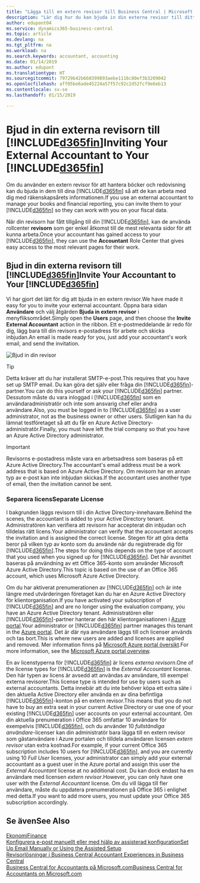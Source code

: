 ```yaml
---
title: "Lägga till en extern revisor till Business Central | Microsoft Docs"
description: "Lär dig hur du kan bjuda in din externa revisor till ditt Business Central."
author: edupont04
ms.service: dynamics365-business-central
ms.topic: article
ms.devlang: na
ms.tgt_pltfrm: na
ms.workload: na
ms.search.keywords: accountant, accounting
ms.date: 01/14/2019
ms.author: edupont
ms.translationtype: HT
ms.sourcegitcommit: 79729b42b660399893aebe1116c80ef3b3209042
ms.openlocfilehash: aff05be6ade45224a57f57c92c2d52fcf9e6eb13
ms.contentlocale: sv-se
ms.lasthandoff: 01/15/2019

---
```

# <a name="inviting-your-external-accountant-to-your-included365finincludesd365finmdmd"></a><span data-ttu-id="67a9e-103">Bjud in din externa revisorn till [!INCLUDE[d365fin](includes/d365fin_md.md)]</span><span class="sxs-lookup"><span data-stu-id="67a9e-103">Inviting Your External Accountant to Your [!INCLUDE[d365fin](includes/d365fin_md.md)]</span></span>
<span data-ttu-id="67a9e-104">Om du använder en extern revisor för att hantera böcker och redovisning kan du bjuda in dem till dina [!INCLUDE[d365fin](includes/d365fin_md.md)] så att de kan arbeta med dig med räkenskapsårets informationen.</span><span class="sxs-lookup"><span data-stu-id="67a9e-104">If you use an external accountant to manage your books and financial reporting, you can invite them to your [!INCLUDE[d365fin](includes/d365fin_md.md)] so they can work with you on your fiscal data.</span></span>

<span data-ttu-id="67a9e-105">När din revisorn har fått tillgång till din [!INCLUDE[d365fin](includes/d365fin_md.md)], kan de använda rollcenter **revisorn** som ger enkel åtkomst till de mest relevanta sidor för att kunna arbeta.</span><span class="sxs-lookup"><span data-stu-id="67a9e-105">Once your accountant has gained access to your [!INCLUDE[d365fin](includes/d365fin_md.md)], they can use the **Accountant** Role Center that gives easy access to the most relevant pages for their work.</span></span>  

## <a name="invite-your-accountant-to-your-included365finincludesd365finmdmd"></a><span data-ttu-id="67a9e-106">Bjud in din externa revisorn till [!INCLUDE[d365fin](includes/d365fin_md.md)]</span><span class="sxs-lookup"><span data-stu-id="67a9e-106">Invite Your Accountant to Your [!INCLUDE[d365fin](includes/d365fin_md.md)]</span></span>

<span data-ttu-id="67a9e-107">Vi har gjort det lätt för dig att bjuda in en extern revisor.</span><span class="sxs-lookup"><span data-stu-id="67a9e-107">We have made it easy for you to invite your external accountant.</span></span> <span data-ttu-id="67a9e-108">Öppna bara sidan **Användare** och välj åtgärden **Bjuda in extern revisor** i menyfliksområdet.</span><span class="sxs-lookup"><span data-stu-id="67a9e-108">Simply open the **Users** page, and then choose the **Invite External Accountant** action in the ribbon.</span></span> <span data-ttu-id="67a9e-109">Ett e-postmeddelande är redo för dig, lägg bara till din revisors e-postadress för arbete och skicka inbjudan.</span><span class="sxs-lookup"><span data-stu-id="67a9e-109">An email is made ready for you, just add your accountant's work email, and send the invitation.</span></span>  

![Bjud in din revisor](./media/finance-invite-accountant/invite-accountant.png)

> [!TIP]  
>  <span data-ttu-id="67a9e-111">Detta kräver att du har installerat SMTP-e-post.</span><span class="sxs-lookup"><span data-stu-id="67a9e-111">This requires that you have set up SMTP email.</span></span> <span data-ttu-id="67a9e-112">Du kan göra det själv eller fråga din [!INCLUDE[d365fin](includes/d365fin_md.md)]-partner.</span><span class="sxs-lookup"><span data-stu-id="67a9e-112">You can do this yourself or ask your [!INCLUDE[d365fin](includes/d365fin_md.md)] partner.</span></span> <span data-ttu-id="67a9e-113">Dessutom måste du vara inloggad i [!INCLUDE[d365fin](includes/d365fin_md.md)] som en användaradministratör och inte som ansvarig chef eller andra användare.</span><span class="sxs-lookup"><span data-stu-id="67a9e-113">Also, you must be logged in to [!INCLUDE[d365fin](includes/d365fin_md.md)] as a user administrator, not as the business owner or other users.</span></span> <span data-ttu-id="67a9e-114">Slutligen kan ha du lämnat testföretaget så att du får en Azure Active Directory-administratör.</span><span class="sxs-lookup"><span data-stu-id="67a9e-114">Finally, you must have left the trial company so that you have an Azure Active Directory administrator.</span></span>  

> [!IMPORTANT]  
> <span data-ttu-id="67a9e-115">Revisorns e-postadress måste vara en arbetsadress som baseras på ett Azure Active Directory.</span><span class="sxs-lookup"><span data-stu-id="67a9e-115">The accountant's email address must be a work address that is based on Azure Active Directory.</span></span> <span data-ttu-id="67a9e-116">Om revisorn har en annan typ av e-post kan inte inbjudan skickas.</span><span class="sxs-lookup"><span data-stu-id="67a9e-116">If the accountant uses another type of email, then the invitation cannot be sent.</span></span>  

### <a name="separate-license"></a><span data-ttu-id="67a9e-117">Separera licens</span><span class="sxs-lookup"><span data-stu-id="67a9e-117">Separate License</span></span>
<span data-ttu-id="67a9e-118">I bakgrunden läggs revisorn till i din Active Directory-innehavare.</span><span class="sxs-lookup"><span data-stu-id="67a9e-118">Behind the scenes, the accountant is added to your Active Directory tenant.</span></span> <span data-ttu-id="67a9e-119">Administratören kan verifiera att revisorn har accepterat din inbjudan och tilldelas rätt licens.</span><span class="sxs-lookup"><span data-stu-id="67a9e-119">Your administrator can verify that the accountant accepts the invitation and is assigned the correct license.</span></span> <span data-ttu-id="67a9e-120">Stegen för att göra detta beror på vilken typ av konto som du använde när du registrerade dig för [!INCLUDE[d365fin](includes/d365fin_md.md)].</span><span class="sxs-lookup"><span data-stu-id="67a9e-120">The steps for doing this depends on the type of account that you used when you signed up for [!INCLUDE[d365fin](includes/d365fin_md.md)].</span></span> <span data-ttu-id="67a9e-121">Det här avsnittet baseras på användning av ett Office 365-konto som använder Microsoft Azure Active Directory.</span><span class="sxs-lookup"><span data-stu-id="67a9e-121">This topic is based on the use of an Office 365 account, which uses Microsoft Azure Active Directory.</span></span>  

<span data-ttu-id="67a9e-122">Om du har aktiverat prenumerationen av [!INCLUDE[d365fin](includes/d365fin_md.md)] och är inte längre med utvärderingen företaget kan du har en Azure Active Directory för klientorganisation.</span><span class="sxs-lookup"><span data-stu-id="67a9e-122">If you have activated your subscription of [!INCLUDE[d365fin](includes/d365fin_md.md)] and are no longer using the evaluation company, you have an Azure Active Directory tenant.</span></span> <span data-ttu-id="67a9e-123">Administratören eller [!INCLUDE[d365fin](includes/d365fin_md.md)]-partner hanterar den här klientorganisationen i [Azure portal](https://portal.azure.com).</span><span class="sxs-lookup"><span data-stu-id="67a9e-123">Your administrator or [!INCLUDE[d365fin](includes/d365fin_md.md)] partner manages this tenant in the [Azure portal](https://portal.azure.com).</span></span> <span data-ttu-id="67a9e-124">Det är där nya användare läggs till och licenser används och tas bort.</span><span class="sxs-lookup"><span data-stu-id="67a9e-124">This is where new users are added and licenses are applied and removed.</span></span> <span data-ttu-id="67a9e-125">Mer information finns på [Microsoft Azure portal översikt](https://docs.microsoft.com/en-us/azure/azure-portal-overview).</span><span class="sxs-lookup"><span data-stu-id="67a9e-125">For more information, see the [Microsoft Azure portal overview](https://docs.microsoft.com/en-us/azure/azure-portal-overview).</span></span>  

<span data-ttu-id="67a9e-126">En av licenstyperna för [!INCLUDE[d365fin](includes/d365fin_md.md)] är licens *externa revisorn*.</span><span class="sxs-lookup"><span data-stu-id="67a9e-126">One of the license types for [!INCLUDE[d365fin](includes/d365fin_md.md)] is the *External Accountant* license.</span></span> <span data-ttu-id="67a9e-127">Den här typen av licens är avsedd att användas av användare, till exempel externa revisorer.</span><span class="sxs-lookup"><span data-stu-id="67a9e-127">This license type is intended for use by users such as external accountants.</span></span> <span data-ttu-id="67a9e-128">Detta innebär att du inte behöver köpa ett extra säte i den aktuella Active Directory eller använda en av dina befintliga [!INCLUDE[d365fin](includes/d365fin_md.md)]-konton på en extern revisor.</span><span class="sxs-lookup"><span data-stu-id="67a9e-128">This means that you do not have to buy an extra seat in your current Active Directory or use one of your existing [!INCLUDE[d365fin](includes/d365fin_md.md)] user accounts on your external accountant.</span></span> <span data-ttu-id="67a9e-129">Om din aktuella prenumeration i Office 365 omfattar 10 användare för exempelvis [!INCLUDE[d365fin](includes/d365fin_md.md)], och du använder 10 *fullständiga användare*-licenser kan din administratör bara lägga till en extern revisor som gästanvändare i Azure portalen och tilldela användaren licensen *extern revisor* utan extra kostnad.</span><span class="sxs-lookup"><span data-stu-id="67a9e-129">For example, if your current Office 365 subscription includes 10 users for [!INCLUDE[d365fin](includes/d365fin_md.md)], and you are currently using 10 *Full User* licenses, your administrator can simply add your external accountant as a guest user in the Azure portal and assign this user the *External Accountant* license at no additional cost.</span></span> <span data-ttu-id="67a9e-130">Du kan dock endast ha en användare med licensen *extern revisor*.</span><span class="sxs-lookup"><span data-stu-id="67a9e-130">However, you can only have one user with the *External Accountant* license.</span></span> <span data-ttu-id="67a9e-131">Om du vill lägga till fler användare, måste du uppdatera prenumerationen på Office 365 i enlighet med detta.</span><span class="sxs-lookup"><span data-stu-id="67a9e-131">If you want to add more users, you must update your Office 365 subscription accordingly.</span></span>  

## <a name="see-also"></a><span data-ttu-id="67a9e-132">Se även</span><span class="sxs-lookup"><span data-stu-id="67a9e-132">See Also</span></span>
[<span data-ttu-id="67a9e-133">Ekonomi</span><span class="sxs-lookup"><span data-stu-id="67a9e-133">Finance</span></span>](finance.md)  
[<span data-ttu-id="67a9e-134">Konfigurera e-post manuellt eller med hjälp av assisterad konfiguration</span><span class="sxs-lookup"><span data-stu-id="67a9e-134">Set Up Email Manually or Using the Assisted Setup</span></span>](admin-how-setup-email.md)  
[<span data-ttu-id="67a9e-135">Revisorlösningar i Business Central </span><span class="sxs-lookup"><span data-stu-id="67a9e-135">Accountant Experiences in Business Central </span></span>](finance-accounting.md)  
[<span data-ttu-id="67a9e-136">Business Central for Accountants på Microsoft.com</span><span class="sxs-lookup"><span data-stu-id="67a9e-136">Business Central for Accountants on Microsoft.com</span></span>](https://www.microsoft.com/en-us/dynamics365/financial-insights-for-accountants)  

